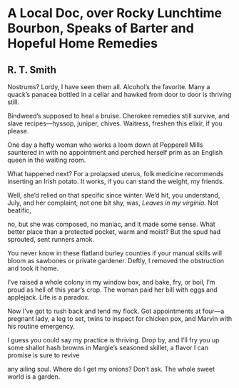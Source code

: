 # A Local Doc, over Rocky Lunchtime Bourbon, Speaks of Barter and Hopeful Home Remedies
## R. T. Smith
Nostrums? Lordy, I have seen them all.
Alcohol’s the favorite. Many a quack’s
panacea bottled in a cellar and hawked
from door to door is thriving still.

Bindweed’s supposed to heal a bruise.
Cherokee remedies still survive,
and slave recipes—hyssop, juniper, chives.
Waitress, freshen this elixir, if you please.

One day a hefty woman who works a loom
down at Pepperell Mills sauntered in
with no appointment and perched herself prim
as an English queen in the waiting room.

What happened next? For a prolapsed
uterus, folk medicine recommends
inserting an Irish potato. It works,
if you can stand the weight, my friends.

Well, she’d relied on that specific
since winter. We’d hit, you understand, July,
and her complaint, not one bit shy,
was, _Leaves in my virginia._ Not beatific,

no, but she was composed, no maniac,
and it made some sense. What better place
than a protected pocket, warm and moist?
But the spud had sprouted, sent runners amok.

You never know in these flatland burley
counties if your manual skills will bloom
as sawbones or private gardener. Deftly,
I removed the obstruction and took it home.

I’ve raised a whole colony in my window box,
and bake, fry, or boil, I’m proud as hell
of this year’s crop. The woman paid her bill
with eggs and applejack. Life is a paradox.

Now I’ve got to rush back and tend my flock.
Got appointments at four—a pregnant lady,
a leg to set, twins to inspect for chicken pox,
and Marvin with his routine emergency.

I guess you could say my practice is thriving.
Drop by, and I’ll fry you up some shallot
hash browns in Margie’s seasoned skillet,
a flavor I can promise is sure to revive

any ailing soul. Where do I get my onions?
Don’t ask. The whole sweet world is a garden.